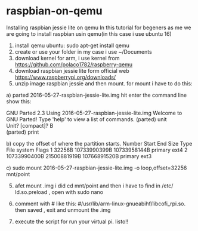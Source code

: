 # raspbian-on-qemu
Installing raspbian jessie lite on qemu
In this tutorial for begeners as me we are going to install raspbian usin qemu(in this case i use ubuntu 16)
1) install qemu ubuntu:
sudo apt-get install qemu
2) create or use your folder in my case i use ~/Documents
3) download kernel for arm, i use kernel from  https://github.com/polaco1782/raspberry-qemu
4) download raspbian jessie lite form official web https://www.raspberrypi.org/downloads/
5) unzip  image raspbian jessie and then mount. for mount i have to do this:

  a) parted  2016-05-27-raspbian-jessie-lite.img hit enter the command line show this:
  
GNU Parted 2.3
Using 2016-05-27-raspbian-jessie-lite.img
Welcome to GNU Parted! Type 'help' to view a list of commands.
(parted) unit                                                             
Unit?  [compact]? B                                                       
(parted) print

  b) copy the offset of where the partition starts.
  Number  Start          End            Size           Type     File system     Flags
 1      32256B         10733990399B   10733958144B   primary  ext4
 2      10733990400B   21500881919B   10766891520B   primary  ext3
 
 c) sudo mount 2016-05-27-raspbian-jessie-lite.img -o loop,offset=32256  mnt/point

5) afet mount .img  i did cd mnt/point and then i have to find in /etc/  ld.so.preload , open with sudo nano 

6) comment with #  like this: #/usr/lib/arm-linux-gnueabihf/libcofi_rpi.so. then saved , exit and unmount the .img

7) execute the script for run your virtual pi. listo!!
 
